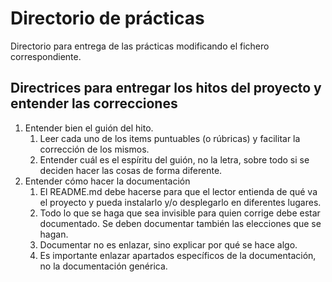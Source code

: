 # Directorio de prácticas

Directorio para entrega de las prácticas modificando el fichero correspondiente.

## Directrices para entregar los hitos del proyecto y entender las correcciones


1. Entender bien el guión del hito.
      1. Leer cada uno de los items puntuables (o rúbricas) y facilitar la corrección de los mismos.
      2. Entender cuál es el espíritu del guión, no la letra, sobre todo si se deciden hacer las cosas de forma diferente.
2. Entender cómo hacer la documentación
      1. El README.md debe hacerse para que el lector entienda de qué va el proyecto y pueda instalarlo y/o desplegarlo en diferentes lugares.
      2. Todo lo que se haga que sea invisible para quien corrige debe estar documentado. Se deben documentar también las elecciones que se hagan.
      3. Documentar no es enlazar, sino explicar por qué se hace algo.
      4. Es importante enlazar apartados específicos de la documentación, no la documentación genérica.
